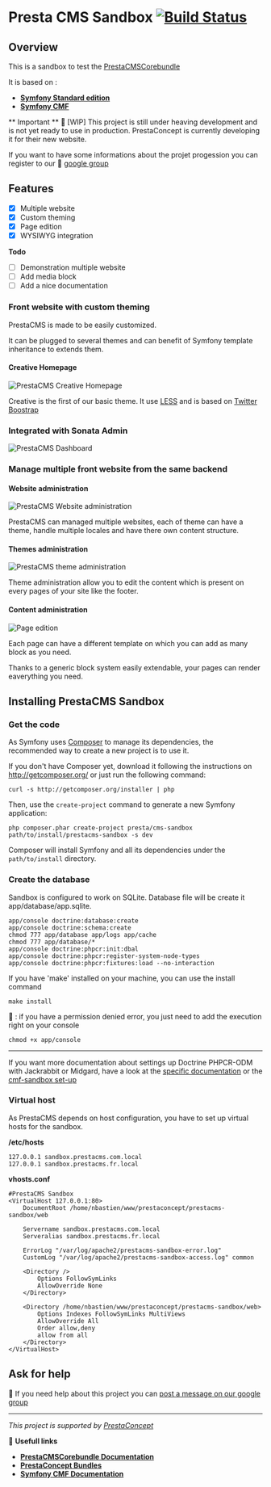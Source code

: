 Presta CMS Sandbox [![Build Status](https://secure.travis-ci.org/prestaconcept/prestacms-sandbox.png)](http://travis-ci.org/prestaconcept/prestacms-sandbox)
=============


## Overview ##

This is a sandbox to test the [PrestaCMSCorebundle](https://github.com/prestaconcept/PrestaCMSCoreBundle)

It is based on :
* [**Symfony Standard edition**](https://github.com/symfony/symfony-standard)
* [**Symfony CMF**](http://symfony.com/doc/master/cmf/index.html)

** Important ** :construction: [WIP] This project is still under heaving development and is not yet ready to use in production.
PrestaConcept is currently developing it for their new website.

If you want to have some informations about the projet progession you can register to our :speech_balloon: [google group](https://groups.google.com/forum/?hl=fr&fromgroups#!forum/prestacms-devs)

## Features ##

- [x] Multiple website
- [x] Custom theming
- [x] Page edition
- [x] WYSIWYG integration

**Todo**
- [ ] Demonstration multiple website
- [ ] Add media block
- [ ] Add a nice documentation

### Front website with custom theming ###

PrestaCMS is made to be easily customized.

It can be plugged to several themes and can benefit of Symfony template inheritance to extends them.

#### Creative Homepage ####
![PrestaCMS Creative Homepage](https://raw.github.com/prestaconcept/prestacms-sandbox/master/app/Resources/docs/assets/creative-home.jpg)

Creative is the first of our basic theme. It use [LESS](http://lesscss.org/) and is based on [Twitter Boostrap](http://twitter.github.com/bootstrap/)


### Integrated with Sonata Admin ###

![PrestaCMS Dashboard](https://raw.github.com/prestaconcept/prestacms-sandbox/master/app/Resources/docs/assets/backend-dashboard.jpg)

### Manage multiple front website from the same backend ###

#### Website administration ####

![PrestaCMS Website administration](https://raw.github.com/prestaconcept/prestacms-sandbox/master/app/Resources/docs/assets/backend-website-administration.jpg)

PrestaCMS can managed multiple websites, each of theme can have a theme, handle multiple locales and have there own content structure.


#### Themes administration ####

![PrestaCMS theme administration](https://raw.github.com/prestaconcept/prestacms-sandbox/master/app/Resources/docs/assets/backend-theme-administration.jpg)

Theme administration allow you to edit the content which is present on every pages of your site like the footer.

#### Content administration ####

![Page edition](https://raw.github.com/prestaconcept/prestacms-sandbox/master/app/Resources/docs/assets/backend-page-edit.jpg)

Each page can have a different template on which you can add as many block as you need.

Thanks to a generic block system easily extendable, your pages can render eaverything you need.

## Installing PrestaCMS Sandbox ##

### Get the code ###

As Symfony uses [Composer](http://getcomposer.org/) to manage its dependencies, the recommended way to create a new project is to use it.

If you don't have Composer yet, download it following the instructions on http://getcomposer.org/ or just run the following command:

    curl -s http://getcomposer.org/installer | php

Then, use the `create-project` command to generate a new Symfony application:

    php composer.phar create-project presta/cms-sandbox path/to/install/prestacms-sandbox -s dev

Composer will install Symfony and all its dependencies under the `path/to/install` directory.

### Create the database ###

Sandbox is configured to work on SQLite. Database file will be create it app/database/app.sqlite.

    app/console doctrine:database:create
    app/console doctrine:schema:create
    chmod 777 app/database app/logs app/cache
    chmod 777 app/database/*
    app/console doctrine:phpcr:init:dbal
    app/console doctrine:phpcr:register-system-node-types
    app/console doctrine:phpcr:fixtures:load --no-interaction

If you have 'make' installed on your machine, you can use the install command

    make install

:speech_balloon: : if you have a permission denied error, you just need to add the execution right on your console

    chmod +x app/console

---

If you want more documentation about settings up Doctrine PHPCR-ODM with Jackrabbit or Midgard, have a look at
the [specific documentation](http://symfony.com/doc/master/cmf/tutorials/installing-configuring-doctrine-phpcr-odm.html) or
the [cmf-sandbox set-up](https://github.com/symfony-cmf/cmf-sandbox)

### Virtual host ###

As PrestaCMS depends on host configuration, you have to set up virtual hosts for the sandbox.

**/etc/hosts**

    127.0.0.1 sandbox.prestacms.com.local
    127.0.0.1 sandbox.prestacms.fr.local

**vhosts.conf**

    #PrestaCMS Sandbox
    <VirtualHost 127.0.0.1:80>
        DocumentRoot /home/nbastien/www/prestaconcept/prestacms-sandbox/web

        Servername sandbox.prestacms.com.local
        Serveralias sandbox.prestacms.fr.local

        ErrorLog "/var/log/apache2/prestacms-sandbox-error.log"
        CustomLog "/var/log/apache2/prestacms-sandbox-access.log" common

        <Directory />
            Options FollowSymLinks
            AllowOverride None
        </Directory>

        <Directory /home/nbastien/www/prestaconcept/prestacms-sandbox/web>
            Options Indexes FollowSymLinks MultiViews
            AllowOverride All
            Order allow,deny
            allow from all
        </Directory>
    </VirtualHost>



## Ask for help ##

:speech_balloon: If you need help about this project you can [post a message on our google group](https://groups.google.com/forum/?hl=fr&fromgroups#!forum/prestacms-devs)


---

*This project is supported by [PrestaConcept](http://www.prestaconcept.net)*

:book: **Usefull links**
 * [**PrestaCMSCorebundle Documentation**](https://github.com/prestaconcept/PrestaCMSCoreBundle)
 * [**PrestaConcept Bundles**](https://github.com/prestaconcept)
 * [**Symfony CMF Documentation**](http://symfony.com/doc/master/cmf/index.html)

